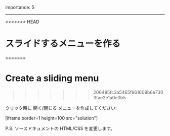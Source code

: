 importance: 5

---

<<<<<<< HEAD
# スライドするメニューを作る
=======
# Create a sliding menu
>>>>>>> 206485fc3a5465f961608b6e7303fae2e1a0e0b5

クリック時に 開く/閉じる メニューを作成してください:

[iframe border=1 height=100 src="solution"]

P.S. ソースドキュメントの HTML/CSS を変更します。
